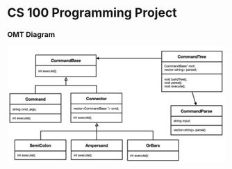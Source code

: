 # CS 100 Programming Project




### **OMT Diagram**
![OMT Diagram](images/Screen_Shot_2019-10-28_at_17.15.23.png )
